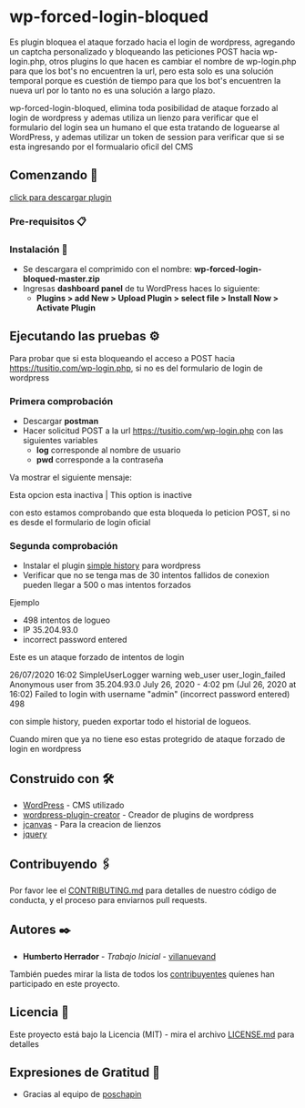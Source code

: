 # wp-forced-login-bloqued

Es plugin bloquea el ataque forzado hacia el login de wordpress, agregando un captcha personalizado y bloqueando las peticiones POST hacia wp-login.php,
otros plugins lo que hacen es cambiar el nombre de wp-login.php para que los bot's no encuentren la url, pero esta solo es una solución temporal porque es cuestión de tiempo para que los bot's encuentren la nueva url por lo tanto no es una solución a largo plazo.

wp-forced-login-bloqued, elimina toda posibilidad de ataque forzado al login de wordpress y ademas utiliza un lienzo para verificar que el formulario del login sea un humano el que esta tratando de loguearse al WordPress, y ademas utilizar un token de session para verificar que si se  esta ingresando por el formualario oficil del CMS


## Comenzando 🚀

[click para descargar plugin](https://github.com/hhklik/wp-forced-login-bloqued/archive/master.zip)

### Pre-requisitos 📋



### Instalación 🔧

- Se descargara el comprimido con el nombre: **wp-forced-login-bloqued-master.zip**
- Ingresas **dashboard panel** de tu WordPress haces lo siguiente:
  - **Plugins > add New > Upload Plugin > select file > Install Now > Activate Plugin**

## Ejecutando las pruebas ⚙️

 Para probar que si esta bloqueando el acceso a POST hacia https://tusitio.com/wp-login.php, si no es del formulario de login de wordpress
 
 ### Primera comprobación 
 - Descargar **postman** 
 - Hacer solicitud POST a la url https://tusitio.com/wp-login.php con las siguientes variables
   - **log** corresponde al nombre de usuario  
   - **pwd** corresponde a la contraseña
   
Va mostrar el siguiente mensaje:

Esta opcion esta inactiva | This option is inactive

con esto estamos comprobando que esta bloqueda lo peticion POST, si no es desde el formulario de login oficial

### Segunda comprobación 

- Instalar el plugin [simple history](https://simple-history.com/) para wordpress
- Verificar que no se tenga mas de 30 intentos fallidos de conexion pueden llegar a 500 o mas intentos forzados

Ejemplo
- 498 intentos de logueo
- IP 35.204.93.0
- incorrect password entered

Este es un ataque forzado de intentos de login

26/07/2020 16:02	SimpleUserLogger	warning	web_user	user_login_failed			Anonymous user from 35.204.93.0 July 26, 2020 - 4:02 pm (Jul 26, 2020 at 16:02)	Failed to login with username "admin" (incorrect password entered)	498

con simple history, pueden exportar todo el historial de logueos.

Cuando miren que ya no tiene eso estas protegrido de ataque forzado de login en wordpress


## Construido con 🛠️

* [WordPress](https://es.wordpress.com/) - CMS utilizado
* [wordpress-plugin-creator](https://ensuredomains.com/wordpress-plugin-creator) - Creador de plugins de wordpress
* [jcanvas](https://projects.calebevans.me/jcanvas/) - Para la creacion de lienzos
* [jquery](https://jquery.com/)

## Contribuyendo 🖇️

Por favor lee el [CONTRIBUTING.md](https://gist.github.com/villanuevand/xxxxxx) para detalles de nuestro código de conducta, y el proceso para enviarnos pull requests.

## Autores ✒️


* **Humberto Herrador** - *Trabajo Inicial* - [villanuevand](https://github.com/hhklik)

También puedes mirar la lista de todos los [contribuyentes](https://github.com/your/project/contributors) quíenes han participado en este proyecto. 

## Licencia 📄

Este proyecto está bajo la Licencia (MIT) - mira el archivo [LICENSE.md](LICENSE.md) para detalles

## Expresiones de Gratitud 🎁

* Gracias al equipo de [poschapin](https://poschapin.com)


